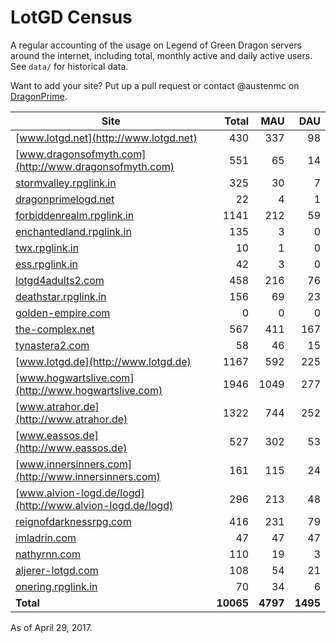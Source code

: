 # LotGD Census
A regular accounting of the usage on Legend of Green Dragon servers around the internet, including total, monthly active and daily active users. See `data/` for historical data.

Want to add your site? Put up a pull request or contact @austenmc on [DragonPrime](http://dragonprime.net).


Site | Total | MAU | DAU
--- | ---:| ---:| ---:
[www.lotgd.net](http://www.lotgd.net)|430|337|98
[www.dragonsofmyth.com](http://www.dragonsofmyth.com)|551|65|14
[stormvalley.rpglink.in](http://stormvalley.rpglink.in)|325|30|7
[dragonprimelogd.net](http://dragonprimelogd.net)|22|4|1
[forbiddenrealm.rpglink.in](http://forbiddenrealm.rpglink.in)|1141|212|59
[enchantedland.rpglink.in](http://enchantedland.rpglink.in)|135|3|0
[twx.rpglink.in](http://twx.rpglink.in)|10|1|0
[ess.rpglink.in](http://ess.rpglink.in)|42|3|0
[lotgd4adults2.com](http://lotgd4adults2.com)|458|216|76
[deathstar.rpglink.in](http://deathstar.rpglink.in)|156|69|23
[golden-empire.com](http://golden-empire.com)|0|0|0
[the-complex.net](http://the-complex.net)|567|411|167
[tynastera2.com](http://tynastera2.com)|58|46|15
[www.lotgd.de](http://www.lotgd.de)|1167|592|225
[www.hogwartslive.com](http://www.hogwartslive.com)|1946|1049|277
[www.atrahor.de](http://www.atrahor.de)|1322|744|252
[www.eassos.de](http://www.eassos.de)|527|302|53
[www.innersinners.com](http://www.innersinners.com)|161|115|24
[www.alvion-logd.de/logd](http://www.alvion-logd.de/logd)|296|213|48
[reignofdarknessrpg.com](http://reignofdarknessrpg.com)|416|231|79
[imladrin.com](http://imladrin.com)|47|47|47
[nathyrnn.com](http://nathyrnn.com)|110|19|3
[aljerer-lotgd.com](http://aljerer-lotgd.com)|108|54|21
[onering.rpglink.in](http://onering.rpglink.in)|70|34|6
**Total**|**10065**|**4797**|**1495**

As of April 29, 2017.
